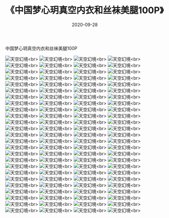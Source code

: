 ﻿---
layout: post
title: 《中国梦心玥真空内衣和丝袜美腿100P》
date: 2020-09-28
img: http://photo.orgx.cf/性感/2020/中国梦心玥真空内衣和丝袜美腿100P/000.jpg
tags: [美女,性感,泳衣]
---

中国梦心玥真空内衣和丝袜美腿100P



![天空幻境](http://photo.orgx.cf/性感/2020/中国梦心玥真空内衣和丝袜美腿100P/001.jpg''天空幻境'')<br>
![天空幻境](http://photo.orgx.cf/性感/2020/中国梦心玥真空内衣和丝袜美腿100P/002.jpg''天空幻境'')<br>
![天空幻境](http://photo.orgx.cf/性感/2020/中国梦心玥真空内衣和丝袜美腿100P/003.jpg''天空幻境'')<br>
![天空幻境](http://photo.orgx.cf/性感/2020/中国梦心玥真空内衣和丝袜美腿100P/004.jpg''天空幻境'')<br>
![天空幻境](http://photo.orgx.cf/性感/2020/中国梦心玥真空内衣和丝袜美腿100P/005.jpg''天空幻境'')<br>
![天空幻境](http://photo.orgx.cf/性感/2020/中国梦心玥真空内衣和丝袜美腿100P/006.jpg''天空幻境'')<br>
![天空幻境](http://photo.orgx.cf/性感/2020/中国梦心玥真空内衣和丝袜美腿100P/007.jpg''天空幻境'')<br>
![天空幻境](http://photo.orgx.cf/性感/2020/中国梦心玥真空内衣和丝袜美腿100P/008.jpg''天空幻境'')<br>
![天空幻境](http://photo.orgx.cf/性感/2020/中国梦心玥真空内衣和丝袜美腿100P/009.jpg''天空幻境'')<br>
![天空幻境](http://photo.orgx.cf/性感/2020/中国梦心玥真空内衣和丝袜美腿100P/010.jpg''天空幻境'')<br>
![天空幻境](http://photo.orgx.cf/性感/2020/中国梦心玥真空内衣和丝袜美腿100P/011.jpg''天空幻境'')<br>
![天空幻境](http://photo.orgx.cf/性感/2020/中国梦心玥真空内衣和丝袜美腿100P/012.jpg''天空幻境'')<br>
![天空幻境](http://photo.orgx.cf/性感/2020/中国梦心玥真空内衣和丝袜美腿100P/013.jpg''天空幻境'')<br>
![天空幻境](http://photo.orgx.cf/性感/2020/中国梦心玥真空内衣和丝袜美腿100P/014.jpg''天空幻境'')<br>
![天空幻境](http://photo.orgx.cf/性感/2020/中国梦心玥真空内衣和丝袜美腿100P/015.jpg''天空幻境'')<br>
![天空幻境](http://photo.orgx.cf/性感/2020/中国梦心玥真空内衣和丝袜美腿100P/016.jpg''天空幻境'')<br>
![天空幻境](http://photo.orgx.cf/性感/2020/中国梦心玥真空内衣和丝袜美腿100P/017.jpg''天空幻境'')<br>
![天空幻境](http://photo.orgx.cf/性感/2020/中国梦心玥真空内衣和丝袜美腿100P/018.jpg''天空幻境'')<br>
![天空幻境](http://photo.orgx.cf/性感/2020/中国梦心玥真空内衣和丝袜美腿100P/019.jpg''天空幻境'')<br>
![天空幻境](http://photo.orgx.cf/性感/2020/中国梦心玥真空内衣和丝袜美腿100P/020.jpg''天空幻境'')<br>
![天空幻境](http://photo.orgx.cf/性感/2020/中国梦心玥真空内衣和丝袜美腿100P/021.jpg''天空幻境'')<br>
![天空幻境](http://photo.orgx.cf/性感/2020/中国梦心玥真空内衣和丝袜美腿100P/022.jpg''天空幻境'')<br>
![天空幻境](http://photo.orgx.cf/性感/2020/中国梦心玥真空内衣和丝袜美腿100P/023.jpg''天空幻境'')<br>
![天空幻境](http://photo.orgx.cf/性感/2020/中国梦心玥真空内衣和丝袜美腿100P/024.jpg''天空幻境'')<br>
![天空幻境](http://photo.orgx.cf/性感/2020/中国梦心玥真空内衣和丝袜美腿100P/025.jpg''天空幻境'')<br>
![天空幻境](http://photo.orgx.cf/性感/2020/中国梦心玥真空内衣和丝袜美腿100P/026.jpg''天空幻境'')<br>
![天空幻境](http://photo.orgx.cf/性感/2020/中国梦心玥真空内衣和丝袜美腿100P/027.jpg''天空幻境'')<br>
![天空幻境](http://photo.orgx.cf/性感/2020/中国梦心玥真空内衣和丝袜美腿100P/028.jpg''天空幻境'')<br>
![天空幻境](http://photo.orgx.cf/性感/2020/中国梦心玥真空内衣和丝袜美腿100P/029.jpg''天空幻境'')<br>
![天空幻境](http://photo.orgx.cf/性感/2020/中国梦心玥真空内衣和丝袜美腿100P/030.jpg''天空幻境'')<br>
![天空幻境](http://photo.orgx.cf/性感/2020/中国梦心玥真空内衣和丝袜美腿100P/031.jpg''天空幻境'')<br>
![天空幻境](http://photo.orgx.cf/性感/2020/中国梦心玥真空内衣和丝袜美腿100P/032.jpg''天空幻境'')<br>
![天空幻境](http://photo.orgx.cf/性感/2020/中国梦心玥真空内衣和丝袜美腿100P/033.jpg''天空幻境'')<br>
![天空幻境](http://photo.orgx.cf/性感/2020/中国梦心玥真空内衣和丝袜美腿100P/034.jpg''天空幻境'')<br>
![天空幻境](http://photo.orgx.cf/性感/2020/中国梦心玥真空内衣和丝袜美腿100P/035.jpg''天空幻境'')<br>
![天空幻境](http://photo.orgx.cf/性感/2020/中国梦心玥真空内衣和丝袜美腿100P/036.jpg''天空幻境'')<br>
![天空幻境](http://photo.orgx.cf/性感/2020/中国梦心玥真空内衣和丝袜美腿100P/037.jpg''天空幻境'')<br>
![天空幻境](http://photo.orgx.cf/性感/2020/中国梦心玥真空内衣和丝袜美腿100P/038.jpg''天空幻境'')<br>
![天空幻境](http://photo.orgx.cf/性感/2020/中国梦心玥真空内衣和丝袜美腿100P/039.jpg''天空幻境'')<br>
![天空幻境](http://photo.orgx.cf/性感/2020/中国梦心玥真空内衣和丝袜美腿100P/040.jpg''天空幻境'')<br>
![天空幻境](http://photo.orgx.cf/性感/2020/中国梦心玥真空内衣和丝袜美腿100P/041.jpg''天空幻境'')<br>
![天空幻境](http://photo.orgx.cf/性感/2020/中国梦心玥真空内衣和丝袜美腿100P/042.jpg''天空幻境'')<br>
![天空幻境](http://photo.orgx.cf/性感/2020/中国梦心玥真空内衣和丝袜美腿100P/043.jpg''天空幻境'')<br>
![天空幻境](http://photo.orgx.cf/性感/2020/中国梦心玥真空内衣和丝袜美腿100P/044.jpg''天空幻境'')<br>
![天空幻境](http://photo.orgx.cf/性感/2020/中国梦心玥真空内衣和丝袜美腿100P/045.jpg''天空幻境'')<br>
![天空幻境](http://photo.orgx.cf/性感/2020/中国梦心玥真空内衣和丝袜美腿100P/046.jpg''天空幻境'')<br>
![天空幻境](http://photo.orgx.cf/性感/2020/中国梦心玥真空内衣和丝袜美腿100P/047.jpg''天空幻境'')<br>
![天空幻境](http://photo.orgx.cf/性感/2020/中国梦心玥真空内衣和丝袜美腿100P/048.jpg''天空幻境'')<br>
![天空幻境](http://photo.orgx.cf/性感/2020/中国梦心玥真空内衣和丝袜美腿100P/049.jpg''天空幻境'')<br>
![天空幻境](http://photo.orgx.cf/性感/2020/中国梦心玥真空内衣和丝袜美腿100P/050.jpg''天空幻境'')<br>
![天空幻境](http://photo.orgx.cf/性感/2020/中国梦心玥真空内衣和丝袜美腿100P/051.jpg''天空幻境'')<br>
![天空幻境](http://photo.orgx.cf/性感/2020/中国梦心玥真空内衣和丝袜美腿100P/052.jpg''天空幻境'')<br>
![天空幻境](http://photo.orgx.cf/性感/2020/中国梦心玥真空内衣和丝袜美腿100P/053.jpg''天空幻境'')<br>
![天空幻境](http://photo.orgx.cf/性感/2020/中国梦心玥真空内衣和丝袜美腿100P/054.jpg''天空幻境'')<br>
![天空幻境](http://photo.orgx.cf/性感/2020/中国梦心玥真空内衣和丝袜美腿100P/055.jpg''天空幻境'')<br>
![天空幻境](http://photo.orgx.cf/性感/2020/中国梦心玥真空内衣和丝袜美腿100P/056.jpg''天空幻境'')<br>
![天空幻境](http://photo.orgx.cf/性感/2020/中国梦心玥真空内衣和丝袜美腿100P/057.jpg''天空幻境'')<br>
![天空幻境](http://photo.orgx.cf/性感/2020/中国梦心玥真空内衣和丝袜美腿100P/058.jpg''天空幻境'')<br>
![天空幻境](http://photo.orgx.cf/性感/2020/中国梦心玥真空内衣和丝袜美腿100P/059.jpg''天空幻境'')<br>
![天空幻境](http://photo.orgx.cf/性感/2020/中国梦心玥真空内衣和丝袜美腿100P/060.jpg''天空幻境'')<br>
![天空幻境](http://photo.orgx.cf/性感/2020/中国梦心玥真空内衣和丝袜美腿100P/061.jpg''天空幻境'')<br>
![天空幻境](http://photo.orgx.cf/性感/2020/中国梦心玥真空内衣和丝袜美腿100P/062.jpg''天空幻境'')<br>
![天空幻境](http://photo.orgx.cf/性感/2020/中国梦心玥真空内衣和丝袜美腿100P/063.jpg''天空幻境'')<br>
![天空幻境](http://photo.orgx.cf/性感/2020/中国梦心玥真空内衣和丝袜美腿100P/064.jpg''天空幻境'')<br>
![天空幻境](http://photo.orgx.cf/性感/2020/中国梦心玥真空内衣和丝袜美腿100P/065.jpg''天空幻境'')<br>
![天空幻境](http://photo.orgx.cf/性感/2020/中国梦心玥真空内衣和丝袜美腿100P/066.jpg''天空幻境'')<br>
![天空幻境](http://photo.orgx.cf/性感/2020/中国梦心玥真空内衣和丝袜美腿100P/067.jpg''天空幻境'')<br>
![天空幻境](http://photo.orgx.cf/性感/2020/中国梦心玥真空内衣和丝袜美腿100P/068.jpg''天空幻境'')<br>
![天空幻境](http://photo.orgx.cf/性感/2020/中国梦心玥真空内衣和丝袜美腿100P/069.jpg''天空幻境'')<br>
![天空幻境](http://photo.orgx.cf/性感/2020/中国梦心玥真空内衣和丝袜美腿100P/070.jpg''天空幻境'')<br>
![天空幻境](http://photo.orgx.cf/性感/2020/中国梦心玥真空内衣和丝袜美腿100P/071.jpg''天空幻境'')<br>
![天空幻境](http://photo.orgx.cf/性感/2020/中国梦心玥真空内衣和丝袜美腿100P/072.jpg''天空幻境'')<br>
![天空幻境](http://photo.orgx.cf/性感/2020/中国梦心玥真空内衣和丝袜美腿100P/073.jpg''天空幻境'')<br>
![天空幻境](http://photo.orgx.cf/性感/2020/中国梦心玥真空内衣和丝袜美腿100P/074.jpg''天空幻境'')<br>
![天空幻境](http://photo.orgx.cf/性感/2020/中国梦心玥真空内衣和丝袜美腿100P/075.jpg''天空幻境'')<br>
![天空幻境](http://photo.orgx.cf/性感/2020/中国梦心玥真空内衣和丝袜美腿100P/076.jpg''天空幻境'')<br>
![天空幻境](http://photo.orgx.cf/性感/2020/中国梦心玥真空内衣和丝袜美腿100P/077.jpg''天空幻境'')<br>
![天空幻境](http://photo.orgx.cf/性感/2020/中国梦心玥真空内衣和丝袜美腿100P/078.jpg''天空幻境'')<br>
![天空幻境](http://photo.orgx.cf/性感/2020/中国梦心玥真空内衣和丝袜美腿100P/079.jpg''天空幻境'')<br>
![天空幻境](http://photo.orgx.cf/性感/2020/中国梦心玥真空内衣和丝袜美腿100P/080.jpg''天空幻境'')<br>
![天空幻境](http://photo.orgx.cf/性感/2020/中国梦心玥真空内衣和丝袜美腿100P/081.jpg''天空幻境'')<br>
![天空幻境](http://photo.orgx.cf/性感/2020/中国梦心玥真空内衣和丝袜美腿100P/082.jpg''天空幻境'')<br>
![天空幻境](http://photo.orgx.cf/性感/2020/中国梦心玥真空内衣和丝袜美腿100P/083.jpg''天空幻境'')<br>
![天空幻境](http://photo.orgx.cf/性感/2020/中国梦心玥真空内衣和丝袜美腿100P/084.jpg''天空幻境'')<br>
![天空幻境](http://photo.orgx.cf/性感/2020/中国梦心玥真空内衣和丝袜美腿100P/085.jpg''天空幻境'')<br>
![天空幻境](http://photo.orgx.cf/性感/2020/中国梦心玥真空内衣和丝袜美腿100P/086.jpg''天空幻境'')<br>
![天空幻境](http://photo.orgx.cf/性感/2020/中国梦心玥真空内衣和丝袜美腿100P/087.jpg''天空幻境'')<br>
![天空幻境](http://photo.orgx.cf/性感/2020/中国梦心玥真空内衣和丝袜美腿100P/088.jpg''天空幻境'')<br>
![天空幻境](http://photo.orgx.cf/性感/2020/中国梦心玥真空内衣和丝袜美腿100P/089.jpg''天空幻境'')<br>
![天空幻境](http://photo.orgx.cf/性感/2020/中国梦心玥真空内衣和丝袜美腿100P/090.jpg''天空幻境'')<br>
![天空幻境](http://photo.orgx.cf/性感/2020/中国梦心玥真空内衣和丝袜美腿100P/091.jpg''天空幻境'')<br>
![天空幻境](http://photo.orgx.cf/性感/2020/中国梦心玥真空内衣和丝袜美腿100P/092.jpg''天空幻境'')<br>
![天空幻境](http://photo.orgx.cf/性感/2020/中国梦心玥真空内衣和丝袜美腿100P/093.jpg''天空幻境'')<br>
![天空幻境](http://photo.orgx.cf/性感/2020/中国梦心玥真空内衣和丝袜美腿100P/094.jpg''天空幻境'')<br>
![天空幻境](http://photo.orgx.cf/性感/2020/中国梦心玥真空内衣和丝袜美腿100P/095.jpg''天空幻境'')<br>
![天空幻境](http://photo.orgx.cf/性感/2020/中国梦心玥真空内衣和丝袜美腿100P/096.jpg''天空幻境'')<br>
![天空幻境](http://photo.orgx.cf/性感/2020/中国梦心玥真空内衣和丝袜美腿100P/097.jpg''天空幻境'')<br>
![天空幻境](http://photo.orgx.cf/性感/2020/中国梦心玥真空内衣和丝袜美腿100P/098.jpg''天空幻境'')<br>
![天空幻境](http://photo.orgx.cf/性感/2020/中国梦心玥真空内衣和丝袜美腿100P/099.jpg''天空幻境'')<br>
![天空幻境](http://photo.orgx.cf/性感/2020/中国梦心玥真空内衣和丝袜美腿100P/100.jpg''天空幻境'')<br>